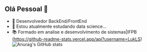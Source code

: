 ## Olá Pessoal 👋

- 🔭 Desenvolvedor BackEnd/FrontEnd
- 🌱 Estou atualmente estudando data science...
- 📚 Formado em analise e desenvolvimento de sistemas|IFPB
(https://github-readme-stats.vercel.app/api?username=LukLS)
![Anurag's GitHub stats](https://github-readme-stats.vercel.app/api?username=LukLS&show_icons=true&theme=radical)
